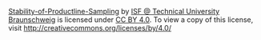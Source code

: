  [Stability-of-Productline-Sampling](https://github.com/TUBS-ISF/BCS-Case-Study) by [ISF @ Technical University Braunschweig](https://www.tu-braunschweig.de/isf) is licensed under [CC BY 4.0](http://creativecommons.org/licenses/by/4.0/). To view a copy of this license, visit <http://creativecommons.org/licenses/by/4.0/>
